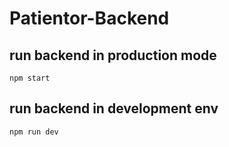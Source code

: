 # Patientor-Backend

## run backend in production mode
`npm start`

## run backend in development env
`npm run dev`